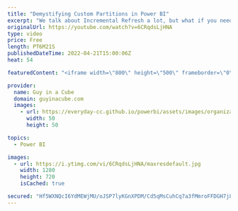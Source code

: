 ```yaml
---
title: "Demystifying Custom Partitions in Power BI"
excerpt: "We talk about Incremental Refresh a lot, but what if you need custom partitions in Power BI? How do you even create those? They look scary! Patrick takes the mystery away and walks you through how you can create them.  Partitions in tabular models https://docs.microsoft.com/analysis-services/tabular-models/partitions-ssas-tabular"
originalUrl: https://youtube.com/watch?v=6CRqdsLjHNA
type: video
price: Free
length: PT6M21S
publishedDateTime: 2022-04-21T15:00:06Z
heat: 54

featuredContent: "<iframe width=\"800\" height=\"500\" frameborder=\"0\" src=\"https://www.youtube.com/embed/6CRqdsLjHNA\" allow=\"accelerometer; autoplay; encrypted-media; gyroscope; picture-in-picture\" allowfullscreen></iframe>"

provider:
  name: Guy in a Cube
  domain: guyinacube.com
  images:
    - url: https://everyday-cc.github.io/powerbi/assets/images/organizations/guyinacube.com-50x50.jpg
      width: 50
      height: 50

topics:
  - Power BI

images:
  - url: https://i.ytimg.com/vi/6CRqdsLjHNA/maxresdefault.jpg
    width: 1280
    height: 720
    isCached: true

secured: "Hf5WXNQcI6YdMEWjMU/oJSP7lyKGnXPDM/Cd5qMsCuhCq7a3fMmroFFDGH7j82KIO7+GyWDqM2VCNR84Q1ga0NjYt+orqYqyr28pmgcIiceo/z8NDE2TMP3wd9cwlzji/91yHSa2PRNb6Pw8FP4ND79qUUpLk2ywylyj3boCekAtK3JxmDwxPHoQSQLDydbUJg4aBfKevOFE/6pihwPE/gVuAQj9W5BM7r4xULrPHcr2LsrbpLHwau5zhaq21wwBAvrf9VghDNO/lHRJAIQtbiV8juR9iKl7DeyC/RfAp6h60k2N7QmcXggbI8diZnbK+UK0ppCvvpe+DSTmw8j4pHAIhP53X5WSSLWDrsb4W7th+kEtN4f7grPxlS9BkaJp1kJwZY5vYahKahKxBio+eI8oPjBniY4vv6Kb6EmuYkA=;wd02lU7Nw8NuBacKDKkbCg=="
---
```


